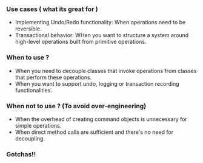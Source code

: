### Use cases ( what its great for )

- Implementing Undo/Redo functionality: When operations need to be reversible.
- Transactional behavior: WHen you want to structure a system around high-level operations built from primitive operations.

### When to use ?

- When you need to decouple classes that invoke operations from classes that perform these operations.
- When you want to support undo, logging or transaction recording functionalities.

### When not to use ? (To avoid over-engineering)

- When the overhead of creating command objects is unnecessary for simple operations.
- When direct method calls are sufficient and there's no need for decoupling.

### Gotchas!!
